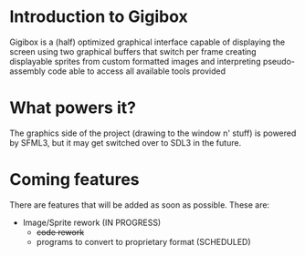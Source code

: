 # Introduction to Gigibox
Gigibox is a (half) optimized graphical interface capable of displaying the screen using two graphical buffers that switch per frame creating displayable sprites from custom formatted images and interpreting pseudo-assembly code able to access all available tools provided

# What powers it?
The graphics side of the project (drawing to the window n' stuff) is powered by SFML3, but it may get switched over to SDL3 in the future.

# Coming features
There are features that will be added as soon as possible. These are:
- Image/Sprite rework (IN PROGRESS)
    - ~~code rework~~
    - programs to convert to proprietary format (SCHEDULED)